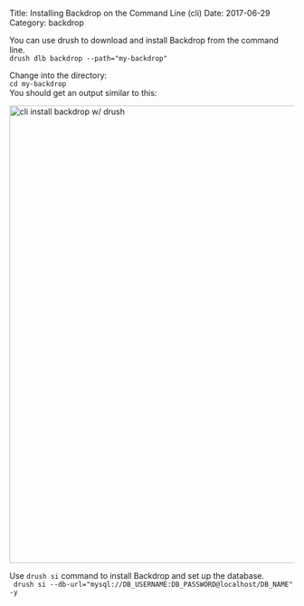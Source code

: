 Title: Installing Backdrop on the Command Line (cli)
Date: 2017-06-29
Category: backdrop


<p>You can use drush to download and install Backdrop from the command line.<br />
<code>drush dlb backdrop --path="my-backdrop"</code></p>

<p>Change into the directory:<br />
<code>cd my-backdrop</code><br />
You should get an output similar to this:</p>

<p><img alt="cli install backdrop w/ drush" data-file-id="12" src="/images/drush-si-screenshot.png" width="808" /></p>

<p>Use <code class="inline">drush si</code> command to install Backdrop and set up the database.<br />
<code> drush si --db-url="mysql://DB_USERNAME:DB_PASSWORD@localhost/DB_NAME" -y </code></p>


